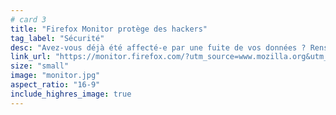 ```yaml
---
# card 3
title: "Firefox Monitor protège des hackers"
tag_label: "Sécurité"
desc: "Avez-vous déjà été affecté-e par une fuite de vos données ? Renseignez-vous et soyez averti-e à l'avenir."
link_url: "https://monitor.firefox.com/?utm_source=www.mozilla.org&utm_medium=referral&utm_campaign=homepage&utm_content=card"
size: "small"
image: "monitor.jpg"
aspect_ratio: "16-9"
include_highres_image: true
---
```

